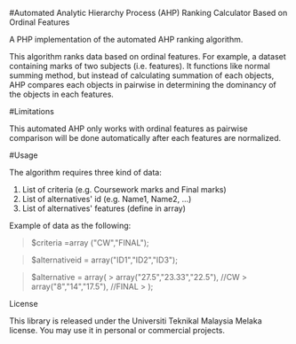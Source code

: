 #Automated Analytic Hierarchy Process (AHP) Ranking Calculator Based on Ordinal Features

A PHP implementation of the automated AHP ranking algorithm.

This algorithm ranks data based on ordinal features. For example, a dataset containing marks of two subjects (i.e. features). It functions like normal summing method, but instead of calculating summation of each objects, AHP compares each objects in pairwise in determining the dominancy of the objects in each features. 

#Limitations

This automated AHP only works with ordinal features as pairwise comparison will be done automatically after each features are normalized.

#Usage

The algorithm requires three kind of data:
1. List of criteria (e.g. Coursework marks and Final marks)
2. List of alternatives' id (e.g. Name1, Name2, ...)
3. List of alternatives' features (define in array)

Example of data as the following:
> $criteria =array ("CW","FINAL");

> $alternativeid = array("ID1","ID2","ID3");

> $alternative = array(
			> array("27.5","23.33","22.5"), //CW
			> array("8","14","17.5"), //FINAL
		> );

License

This library is released under the Universiti Teknikal Malaysia Melaka license. You may use it in personal or commercial projects.
